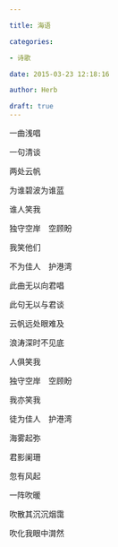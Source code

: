 ```yaml
---

title: 海语

categories:

- 诗歌

date: 2015-03-23 12:18:16

author: Herb

draft: true
---
```


一曲浅唱

一句清谈

两处云帆

为谁碧波为谁蓝

谁人笑我

独守空岸　空顾盼

我笑他们

不为佳人　护港湾



此曲无以向君唱

此句无以与君谈

云帆远处眼难及

浪涛深时不见底

人俱笑我

独守空岸　空顾盼

我亦笑我

徒为佳人　护港湾



海雾起弥

君影阑珊

忽有风起

一阵吹暖

吹散其沉沉烟霭

吹化我眼中潸然